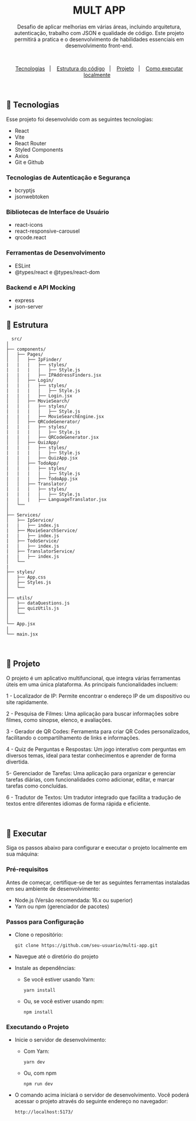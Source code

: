 <h1 align="center"> MULT APP </h1>

<p align="center">
Desafio de aplicar melhorias em várias áreas, incluindo arquitetura, autenticação, trabalho com JSON e qualidade de código. Este projeto permitirá a pratica e o desenvolvimento de habilidades essenciais em desenvolvimento front-end.
</p>
<br>
<p align="center">
  <a href="#-tecnologias">Tecnologias</a>&nbsp;&nbsp;&nbsp;|&nbsp;&nbsp;&nbsp;
  <a href="#-estrutura">Estrutura do código</a>&nbsp;&nbsp;&nbsp;|&nbsp;&nbsp;&nbsp;
  <a href="#-projeto">Projeto</a>&nbsp;&nbsp;&nbsp;|&nbsp;&nbsp;&nbsp;
  <a href="#-executar">Como executar localmente</a>&nbsp;&nbsp;&nbsp;
</p>
<br>

## 🚀 Tecnologias

Esse projeto foi desenvolvido com as seguintes tecnologias:

- React
- Vite
- React Router
- Styled Components
- Axios
- Git e Github

### Tecnologias de Autenticação e Segurança

- bcryptjs
- jsonwebtoken

### Bibliotecas de Interface de Usuário
- react-icons
- react-responsive-carousel
- qrcode.react

### Ferramentas de Desenvolvimento
- ESLint
- @types/react e @types/react-dom

### Backend e API Mocking
- express
- json-server


## 📝 Estrutura

```
  src/
│
├── components/
│   ├── Pages/
│   │   ├── IpFinder/
|   |   |   ├── styles/
|   |   |   |   ├── Style.js
|   |   |   ├── IPAddressFinders.jsx
│   │   ├── Login/
|   |   |   ├── styles/
|   |   |   |   ├── Style.js
|   |   |   ├── Login.jsx
│   │   ├── MovieSearch/
|   |   |   ├── styles/
|   |   |   |   ├── Style.js
|   |   |   ├── MovieSearchEngine.jsx
│   │   ├── QRCodeGenerator/
|   |   |   ├── styles/
|   |   |   |   ├── Style.js
|   |   |   ├── QRCodeGenerator.jsx
│   │   ├── QuizApp/
|   |   |   ├── styles/
|   |   |   |   ├── Style.js
|   |   |   ├── QuizApp.jsx
│   │   ├── TodoApp/
|   |   |   ├── styles/
|   |   |   |   ├── Style.js
|   |   |   ├── TodoApp.jsx
│   │   ├── Translator/
|   |   |   ├── styles/
|   |   |   |   ├── Style.js
|   |   |   ├── LanguageTranslator.jsx
│   └──
│
├── Services/
│   ├── IpService/
|   |   ├── index.js
|   ├── MovieSearchService/
|   |   ├── index.js
|   ├── TodoService/
|   |   ├── index.js
|   ├── TranslatorService/
|   |   ├── index.js
│   └──
|
├── styles/
│   ├── App.css
│   ├── Styles.js
│   └──
│
├── utils/
│   ├── dataQuestions.js
│   ├── quizUtils.js
│   └──
│
└── App.jsx
│
└── main.jsx

```
<br>

## 🚀 Projeto

O projeto é um aplicativo multifuncional, que integra várias ferramentas úteis em uma única plataforma. As principais funcionalidades incluem:

1 - Localizador de IP: Permite encontrar o endereço IP de um dispositivo ou site rapidamente.

2 - Pesquisa de Filmes: Uma aplicação para buscar informações sobre filmes, como sinopse, elenco, e avaliações.

3 - Gerador de QR Codes: Ferramenta para criar QR Codes personalizados, facilitando o compartilhamento de links e informações.

4 - Quiz de Perguntas e Respostas: Um jogo interativo com perguntas em diversos temas, ideal para testar conhecimentos e aprender de forma divertida.

5- Gerenciador de Tarefas: Uma aplicação para organizar e gerenciar tarefas diárias, com funcionalidades como adicionar, editar, e marcar tarefas como concluídas.

6 - Tradutor de Textos: Um tradutor integrado que facilita a tradução de textos entre diferentes idiomas de forma rápida e eficiente.

<br>

## 🚀 Executar
Siga os passos abaixo para configurar e executar o projeto localmente em sua máquina:

### Pré-requisitos
Antes de começar, certifique-se de ter as seguintes ferramentas instaladas em seu ambiente de desenvolvimento:

- Node.js (Versão recomendada: 16.x ou superior)
- Yarn ou npm (gerenciador de pacotes)
 
### Passos para Configuração

- Clone o repositório:
  ```
  git clone https://github.com/seu-usuario/multi-app.git
  ```
- Navegue até o diretório do projeto

- Instale as dependências:
  - Se você estiver usando Yarn:
   
    ```
    yarn install
    ```
  - Ou, se você estiver usando npm:
   
    ```
    npm install
    ```

### Executando o Projeto

- Inicie o servidor de desenvolvimento:
  - Com Yarn:

    ```
    yarn dev
    ```
    
  - Ou, com npm

    ```
    npm run dev
    ```

- O comando acima iniciará o servidor de desenvolvimento. Você poderá acessar o projeto através do seguinte endereço no navegador:
  
  ```
  http://localhost:5173/
  ```